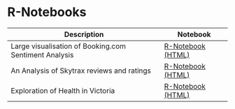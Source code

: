 # R-Notebooks


| Description | Notebook 
| ------------- | ------------- | 
| Large visualisation of Booking.com Sentiment Analysis | [R-Notebook (HTML)](https://salahabd89.github.io/R-Notebooks/Booking.nb.html) |
| An Analysis of Skytrax reviews and ratings| [R-Notebook (HTML)](https://salahabd89.github.io/R-Notebooks/SkyTrax_Notebook.nb.html) |
| Exploration of Health in Victoria| [R-Notebook (HTML)](https://salahabd89.github.io/R-Notebooks/Local%20Government%20Area%20Analysis.nb.html#(1)) |
